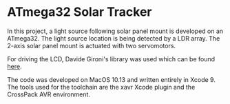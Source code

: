 # ATmega32 Solar Tracker

In this project, a light source following solar panel mount is developed on an ATmega32. The light source location is being detected by a LDR array. The 2-axis solar panel mount is actuated with two servomotors.

For driving the LCD, Davide Gironi's library was used which can be found [here](http://davidegironi.blogspot.com/2013/06/an-avr-atmega-library-for-hd44780-based.html#.WxxPVC_qigT).

The code was developed on MacOS 10.13 and written entirely in Xcode 9. The tools used for the toolchain are the xavr Xcode plugin and the CrossPack AVR environment.
